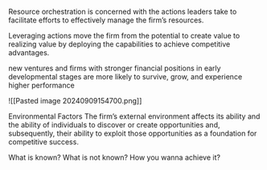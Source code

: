 Resource orchestration is concerned with the actions leaders take to facilitate efforts to effectively manage the firm’s resources.

Leveraging actions move the firm from the potential to create value to realizing value by deploying the capabilities to achieve competitive advantages.

new ventures and firms with stronger financial positions in early developmental stages are more likely to survive, grow, and experience higher performance

![[Pasted image 20240909154700.png]]

Environmental Factors
The firm’s external environment affects its ability and the ability of individuals to discover or create opportunities and, subsequently, their ability to exploit those opportunities as a foundation for competitive success. 


What is known?
What is not known?
How you wanna achieve it?
